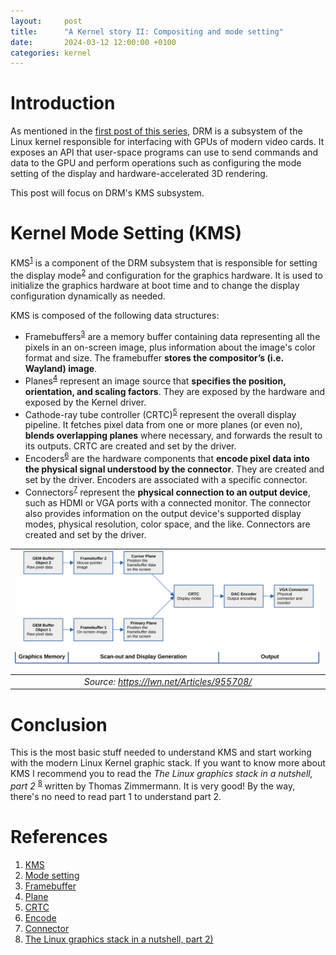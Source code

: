 ```yaml
---
layout:     post
title:      "A Kernel story II: Compositing and mode setting"
date:       2024-03-12 12:00:00 +0100
categories: kernel
---
```


# Introduction

As mentioned in the [first post of this series](/kernel/2024/01/27/a-kernel-story1.html), DRM is a subsystem of the Linux kernel responsible for interfacing with GPUs of modern video cards. It exposes an API that user-space programs can use to send commands and data to the GPU and perform operations such as configuring the mode setting of the display and hardware-accelerated 3D rendering.

This post will focus on  DRM's KMS subsystem.

# Kernel Mode Setting (KMS)

KMS<sup>[1](#references)</sup> is a component of the DRM subsystem that is responsible for setting the display mode<sup>[2](#references)</sup> and configuration for the graphics hardware. It is used to initialize the graphics hardware at boot time and to change the display configuration dynamically as needed.

KMS is composed of the following data structures:
* Framebuffers<sup>[3](#references)</sup> are a memory buffer containing data representing all the pixels in an on-screen image, plus information about the image's color format and size. The framebuffer **stores the compositor’s (i.e. Wayland) image**.
* Planes<sup>[4](#references)</sup> represent an image source that **specifies the position, orientation, and scaling factors**. They are exposed by the hardware and exposed by the Kernel driver.
* Cathode-ray tube controller (CRTC)<sup>[5](#references)</sup> represent the overall display pipeline. It fetches pixel data from one or more planes (or even no), **blends overlapping planes** where necessary, and forwards the result to its outputs. CRTC are created and set by the driver.
* Encoders<sup>[6](#references)</sup> are the hardware components that **encode pixel data into the physical signal understood by the connector**. They are created and set by the driver. Encoders are associated with a specific connector.
* Connectors<sup>[7](#references)</sup> represent the **physical connection to an output device**, such as HDMI or VGA ports with a connected monitor. The connector also provides information on the output device's supported display modes, physical resolution, color space, and the like. Connectors are created and set by the driver.

| ![Github Actions](/assets/figures/2024-03-12-KMS_Display_Pipeline_Overview.svg) | 
|:--:| 
| *Source: https://lwn.net/Articles/955708/* |

# Conclusion

This is the most basic stuff needed to understand KMS and start working with the modern Linux Kernel graphic stack. If you want to know more about KMS I recommend you to read the *The Linux graphics stack in a nutshell, part 2* <sup>[8](#references)</sup> written by Thomas Zimmermann. It is very good! By the way, there's no need to read part 1 to understand part 2.

# References

1. [KMS](https://wiki.archlinux.org/title/kernel_mode_setting)
2. [Mode setting](https://en.wikipedia.org/wiki/Mode_setting)
3. [Framebuffer](https://docs.kernel.org/gpu/drm-kms.html#frame-buffer-abstraction)
4. [Plane](https://docs.kernel.org/gpu/drm-kms.html#plane-abstraction)
5. [CRTC](https://docs.kernel.org/gpu/drm-kms.html#crtc-abstraction)
6. [Encode](https://docs.kernel.org/gpu/drm-kms.html#encoder-abstraction)
7. [Connector](https://docs.kernel.org/gpu/drm-kms.html#connector-abstraction)
8. [The Linux graphics stack in a nutshell, part 2)](https://lwn.net/Articles/955708/)